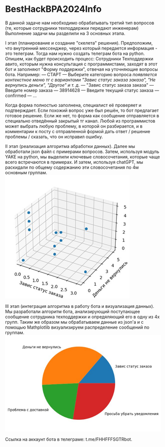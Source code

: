 # BestHackBPA2024Info

В данной задаче нам необходимо обрабатывать третий тип вопросов (те, которые сотрудники техподдержки передают инженерам)
Выполнение задачи мы разделили на 3 основных этапа.

I этап (планирование и создание "скелета" решения).
Предположим, что внутренний мессенджер, через который передается информация - это телеграм.
Тогда нам нужно создать телеграм бота на python. Опишем, как будет происходить процесс:
Сотрудники Техподдержки авито, которым нужна консультация с программистами, заходят в этот бот и заполняют "Форму поддержки", отвечая на уточняющие вопросы бота. Например:
— СТАРТ
— Выберите категорию вопроса *появляется контекстное меню тг с вариантами "Завис статус заказа заказа", "Не вернулись деньги", "Другое" и т. д.*
— "Завис статус заказа заказа"
— Введите номер заказа
— 38914628
— Введите текущий статус заказа
— confirmed
— ...

Когда форма полностью заполнена, специалист её проверяет и подтверждает. Если похожий вопрос уже был решён, то бот предлагает готовое решение. Если же нет, то форма как сообщение отправляется в специально отведённый закрытый тг канал. Любой из программистов может выбрать любую проблему, в которой он разбирается, и в комментарии к посту с отправленной формой дать ответ / решение проблемы / сказать, что он исправил ошибку.

II этап (реализация алгоритма абработки данных).
Далее мы обработали json файл с примерами вопросов. Затем, используя модуль YAKE на python, мы выделили ключевые словосочетания, которые чаще всего встречаются в примерах. И затем, используя chatGPT, мы раскидали по общему содержанию эти словосочетания по 4м основным группам. 
![Пространство распределения вопросов по группам в соответствии с вероятностью попадания в каждую из них](RequestsSpace.jpg)

III этап (интеграция алгоритма в работу бота и визуализация данных).
Мы разработали алгоритм бота, анализирующий поступающее сообщение сотрудника техподдержки и опредяляющий его в одну из 4х групп. Таким же образом мы обрабатываем данные из json'a и с помощью Mathplotlib визуализируем распределение сообщений по группам.
![Результат классификации данных из json'а по группам](RequestGroupsPieChart.jpg)

Ссылка на аккаунт бота в телеграме: t.me/FHHFFFSGTRbot.
